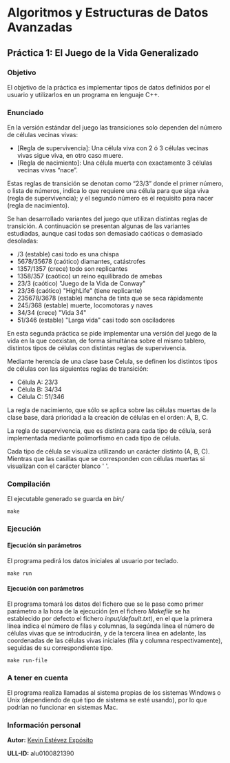 # Algoritmos y Estructuras de Datos Avanzadas

## Práctica 1: El Juego de la Vida Generalizado

### Objetivo

El objetivo de la práctica es implementar tipos de datos definidos por el usuario y utilizarlos en un programa en lenguaje C++.

### Enunciado

En la versión estándar del juego las transiciones solo dependen del número de células vecinas vivas:

* [Regla de supervivencia]: Una célula viva con 2 ó 3 células vecinas vivas sigue viva, en otro caso muere.
* [Regla de nacimiento]: Una célula muerta con exactamente 3 células vecinas vivas “nace”.

Estas reglas de transición se denotan como “23/3” donde el primer número, o lista de números, indica lo que requiere una célula para que siga viva (regla de supervivencia); y el segundo número es el requisito para nacer (regla de nacimiento).

Se han desarrollado variantes del juego que utilizan distintas reglas de transición. A continuación se presentan algunas de las variantes estudiadas, aunque casi todas son demasiado caóticas o demasiado desoladas:

* /3            (estable)   casi todo es una chispa
* 5678/35678    (caótico)   diamantes, catástrofes
* 1357/1357     (crece)     todo son replicantes
* 1358/357      (caótico)   un reino equilibrado de amebas
* 23/3          (caótico)   "Juego de la Vida de Conway"
* 23/36         (caótico)   "HighLife" (tiene replicante)
* 235678/3678   (estable)   mancha de tinta que se seca rápidamente
* 245/368       (estable)   muerte, locomotoras y naves
* 34/34         (crece)     "Vida 34"
* 51/346        (estable)   "Larga vida" casi todo son osciladores

En esta segunda práctica se pide implementar una versión del juego de la vida en la que coexistan, de forma simultánea sobre el mismo tablero, distintos tipos de células con distintas reglas de supervivencia.

Mediante herencia de una clase base Celula, se definen los distintos tipos de células con las siguientes reglas de transición:

* Célula A: 23/3
* Célula B: 34/34
* Célula C: 51/346

La regla de nacimiento, que sólo se aplica sobre las células muertas de la clase base, dará prioridad a la creación de células en el orden: A, B, C.

La regla de supervivencia, que es distinta para cada tipo de célula, será implementada mediante polimorfismo en cada tipo de célula.

Cada tipo de célula se visualiza utilizando un carácter distinto (A, B, C). Mientras que las casillas que se corresponden con células muertas si visualizan con el carácter blanco ' '.

### Compilación

El ejecutable generado se guarda en *bin/*

~~~
make
~~~

### Ejecución

#### Ejecución sin parámetros

El programa pedirá los datos iniciales al usuario por teclado.

~~~
make run
~~~

#### Ejecución con parámetros

El programa tomará los datos del fichero que se le pase como primer parámetro a la hora de la ejecución (en el fichero *Makefile* se ha establecido por defecto el fichero *input/default.txt*), en el que la primera línea indica el número de filas y columnas, la segúnda línea el número de células vivas que se introducirán, y de la tercera línea en adelante, las coordenadas de las células vivas iniciales (fila y columna respectivamente), seguidas de su correspondiente tipo.

~~~
make run-file
~~~

### A tener en cuenta

El programa realiza llamadas al sistema propias de los sistemas Windows o Unix (dependiendo de qué tipo de sistema se esté usando), por lo que podrían no funcionar en sistemas Mac.

### Información personal

**Autor:** [Kevin Estévez Expósito](https://alu0100821390.github.io/)

**ULL-ID:** alu0100821390
